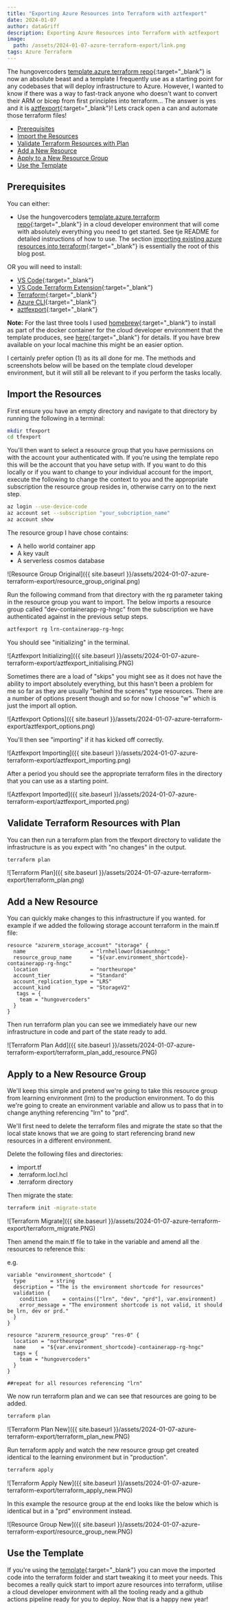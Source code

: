 ```yaml
---
title: "Exporting Azure Resources into Terraform with aztfexport"
date: 2024-01-07
author: dataGriff
description: Exporting Azure Resources into Terraform with aztfexport
image:
  path: /assets/2024-01-07-azure-terraform-export/link.png
tags: Azure Terraform
---
```


The hungovercoders [template.azure.terraform repo](https://github.com/hungovercoders/template.azure.terraform){:target="_blank"} is now an absolute beast and a template I frequently use as a starting point for any codebases that will deploy infrastructure to Azure. However, I wanted to know if there was a way to fast-track anyone who doesn't want to convert their ARM or bicep from first principles into terraform... The answer is yes and it is [aztfexport](https://github.com/Azure/aztfexport){:target="_blank"}! Lets crack open a can and automate those terraform files!

- [Prerequisites](#prerequisites)
- [Import the Resources](#import-the-resources)
- [Validate Terraform Resources with Plan](#validate-terraform-resources-with-plan)
- [Add a New Resource](#add-a-new-resource)
- [Apply to a New Resource Group](#apply-to-a-new-resource-group)
- [Use the Template](#use-the-template)

## Prerequisites

You can either:

- Use the hungovercoders [template.azure.terraform repo](https://github.com/hungovercoders/template.azure.terraform){:target="_blank"} in a cloud developer environment that will come with absolutely everything you need to get started. See tje README for detailed instructions of how to use. The section [importing existing azure resources into terraform](https://github.com/hungovercoders/template.azure.terraform#importing-existing-azure-resources-into-terraform){:target="_blank"} is essentially the root of this blog post.

OR you will need to install:

- [VS Code](https://code.visualstudio.com/){:target="_blank"}
- [VS Code Terraform Extension](https://marketplace.visualstudio.com/items?itemName=HashiCorp.terraform){:target="_blank"}
- [Terraform](https://developer.hashicorp.com/terraform/tutorials/aws-get-started/install-cli){:target="_blank"}
- [Azure CLI](https://learn.microsoft.com/en-us/cli/azure/install-azure-cli){:target="_blank"}
- [aztfexport](https://github.com/Azure/aztfexport/releases){:target="_blank"}

**Note:** For the last three tools I used [homebrew](https://brew.sh/){:target="_blank"} to install as part of the docker container for the cloud developer environment that the template produces, see [here](https://github.com/hungovercoders/template.azure.terraform/blob/main/.cde.Dockerfile){:target="_blank"} for details. If you have brew available on your local machine this might be an easier option.

I certainly prefer option (1) as its all done for me. The methods and screenshots below will be based on the template cloud developer environment, but it will still all be relevant to if you perform the tasks locally.

## Import the Resources

First ensure you have an empty directory and navigate to that directory by running the following in a terminal:

```bash
mkdir tfexport
cd tfexport
```

You'll then want to select a resource group that you have permissions on with the account your authenticated with. If you're using the template repo this will be the account that you have setup with. If you want to do this locally or if you want to change to your individual account for the import, execute the following to change the context to you and the appropriate subscription the resource group resides in, otherwise carry on to the next step.

```bash
az login --use-device-code
az account set --subscription "your_subcription_name"
az account show
```

The resource group I have chose contains:

- A hello world container app
- A key vault
- A serverless cosmos database

![Resource Group Original]({{ site.baseurl }}/assets/2024-01-07-azure-terraform-export/resource_group_original.png)

Run the following command from that directory with the rg parameter taking in the resource group you want to import. The below imports a resource group called "dev-containerapp-rg-hngc" from the subscription we have authenticated against in the previous setup steps.

```bash
aztfexport rg lrn-containerapp-rg-hngc
```

You should see "initializing" in the terminal.

![Aztfexport Initializing]({{ site.baseurl }}/assets/2024-01-07-azure-terraform-export/aztfexport_initialising.PNG)

Sometimes there are a load of "skips" you might see as it does not have the ability to import absolutely everything, but this hasn't been a problem for me so far as they are usually "behind the scenes" type resources. There are a number of options present though and so for now I choose "w" which is just the import all option.

![Aztfexport Options]({{ site.baseurl }}/assets/2024-01-07-azure-terraform-export/aztfexport_options.png)

You'll then see "importing" if it has kicked off correctly.

![Aztfexport Importing]({{ site.baseurl }}/assets/2024-01-07-azure-terraform-export/aztfexport_importing.png)

After a period you should see the appropriate terraform files in the directory that you can use as a starting point.

![Aztfexport Imported]({{ site.baseurl }}/assets/2024-01-07-azure-terraform-export/aztfexport_imported.png)

## Validate Terraform Resources with Plan

You can then run a terraform plan from the tfexport directory to validate the infrastructure is as you expect with "no changes" in the output.

```bash
terraform plan
```

![Terraform Plan]({{ site.baseurl }}/assets/2024-01-07-azure-terraform-export/terraform_plan.png)

## Add a New Resource

You can quickly make changes to this infrastructure if you wanted. for example if we added the following storage account terraform in the main.tf file:

```hcl
resource "azurerm_storage_account" "storage" {
  name                     = "lrnhelloworldsaeunhngc"
  resource_group_name      = "${var.environment_shortcode}-containerapp-rg-hngc"
  location                 = "northeurope"
  account_tier             = "Standard"
  account_replication_type = "LRS"
  account_kind             = "StorageV2"
   tags = {
    team = "hungovercoders"
  }
}
```

Then run terraform plan you can see we immediately have our new infrastructure in code and part of the state ready to add.

![Terraform Plan Add]({{ site.baseurl }}/assets/2024-01-07-azure-terraform-export/terraform_plan_add_resource.PNG)

## Apply to a New Resource Group

We'll keep this simple and pretend we're going to take this resource group from learning environment (lrn) to the production environment. To do this we're going to create an environment variable and allow us to pass that in to change anything referencing "lrn" to "prd".

We'll first need to delete the terraform files and migrate the state so that the local state knows that we are going to start referencing brand new resources in a different environment.

Delete the following files and directories:

- import.tf
- .terraform.locl.hcl
- .terraform directory

Then migrate the state:

```bash
terraform init -migrate-state
```

![Terraform Migrate]({{ site.baseurl }}/assets/2024-01-07-azure-terraform-export/terraform_migrate.PNG)

Then amend the main.tf file to take in the variable and amend all the resources to reference this:

e.g.

```hcl
variable "environment_shortcode" {
  type        = string
  description = "The is the environment shortcode for resources"
  validation {
    condition     = contains(["lrn", "dev", "prd"], var.environment)
    error_message = "The environment shortcode is not valid, it should be lrn, dev or prd."
  }
}

resource "azurerm_resource_group" "res-0" {
  location = "northeurope"
  name     = "${var.environment_shortcode}-containerapp-rg-hngc"
  tags = {
    team = "hungovercoders"
  }
}

##repeat for all resources referencing "lrn"
```

We now run terraform plan and we can see that resources are going to be added.

```bash
terraform plan
```

![Terraform Plan New]({{ site.baseurl }}/assets/2024-01-07-azure-terraform-export/terraform_plan_new.PNG)

Run terraform apply and watch the new resource group get created identical to the learning environment but in "production".

```bash
terraform apply
```

![Terraform Apply New]({{ site.baseurl }}/assets/2024-01-07-azure-terraform-export/terraform_apply_new.PNG)

In this example the resource group at the end looks like the below which is identical but in a "prd" environment instead.

![Resource Group New]({{ site.baseurl }}/assets/2024-01-07-azure-terraform-export/resource_group_new.PNG)

## Use the Template

If you're using the [template](https://github.com/hungovercoders/template.azure.terraform){:target="_blank"} you can move the imported code into the terraform folder and start tweaking it to meet your needs. This becomes a really quick start to import azure resources into terraform, utilise a cloud developer environment with all the tooling ready and a github actions pipeline ready for you to deploy. Now that is a happy new year!
